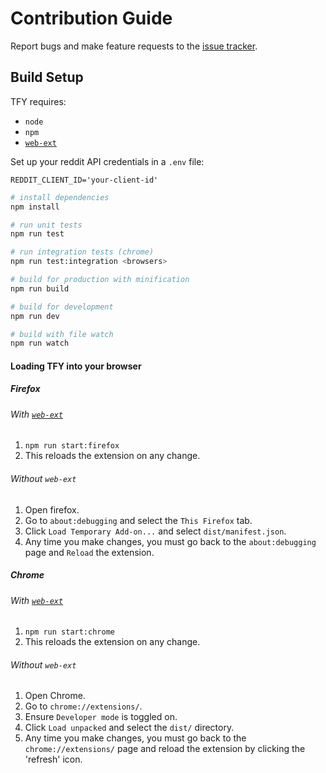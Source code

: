# Contribution Guide

Report bugs and make feature requests to the [issue tracker](https://github.com/a-bravo/threads-for-youtube/issues).

## Build Setup

TFY requires:

- `node`
- `npm`
- [`web-ext`](https://github.com/mozilla/web-ext)

Set up your reddit API credentials in a `.env` file:

```
REDDIT_CLIENT_ID='your-client-id'
```

```bash
# install dependencies
npm install

# run unit tests
npm run test

# run integration tests (chrome)
npm run test:integration <browsers>

# build for production with minification
npm run build

# build for development
npm run dev

# build with file watch
npm run watch
```

#### Loading TFY into your browser

##### Firefox

###### With [`web-ext`](https://github.com/mozilla/web-ext)

1. `npm run start:firefox`
1. This reloads the extension on any change.

###### Without `web-ext`

1. Open firefox.
1. Go to `about:debugging` and select the `This Firefox` tab.
1. Click `Load Temporary Add-on...` and select `dist/manifest.json`.
1. Any time you make changes, you must go back to the `about:debugging` page and `Reload` the extension.

##### Chrome

###### With [`web-ext`](https://github.com/mozilla/web-ext)

1. `npm run start:chrome`
1. This reloads the extension on any change.

###### Without `web-ext`

1. Open Chrome.
1. Go to `chrome://extensions/`.
1. Ensure `Developer mode` is toggled on.
1. Click `Load unpacked` and select the `dist/` directory.
1. Any time you make changes, you must go back to the `chrome://extensions/` page and reload the extension by clicking the 'refresh' icon.
